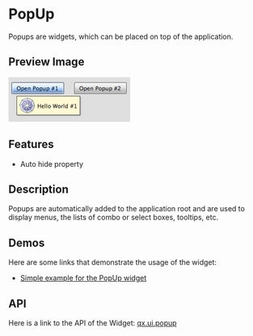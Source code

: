 # PopUp

Popups are widgets, which can be placed on top of the application.

## Preview Image

![popup.png](popup.png)

## Features

- Auto hide property

## Description

Popups are automatically added to the application root and are used to display
menus, the lists of combo or select boxes, tooltips, etc.

## Demos

Here are some links that demonstrate the usage of the widget:

- [Simple example for the PopUp widget](apps://demobrowser/#widget~Popup.html)

## API

Here is a link to the API of the Widget:
[qx.ui.popup](apps://apiviewer/#qx.ui.popup)
